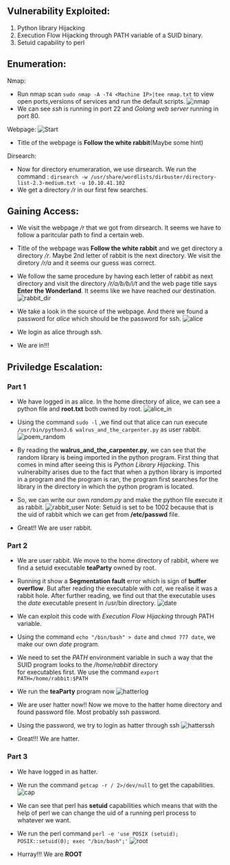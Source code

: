 ## Vulnerability Exploited: 
   1. Python library Hijacking
   2. Execution Flow Hijacking through PATH variable of a SUID binary.
   3. Setuid capability to perl 
   
## Enumeration:

Nmap:
* Run nmap scan  `sudo nmap -A -T4 <Machine IP>|tee nmap.txt`  to view open ports,versions of services and run the default scripts.
      ![nmap](screenshots/nmap.png)
* We can see *ssh* is running in port 22 and *Golang web server* running in port 80.

Webpage:
	![Start](screenshots/Start.png)
* Title of the webpage is  **Follow the white rabbit**(Maybe some hint) 


Dirsearch:
* Now for directory enumeraration, we use dirsearch. We run the command : 
  `dirsearch -w /usr/share/wordlists/dirbuster/directory-list-2.3-medium.txt -u 10.10.41.102 `      
* We get a directory */r* in our first few searches. 

## Gaining Access:

* We visit the webpage */r* that we got from dirsearch. It seems we have to follow a paritcular path to find a certain web.
* Title of the webpage was **Follow the white rabbit** and we get directory a directory */r*. Maybe 2nd letter of rabbit is 
   the next directory. We visit the diretory */r/a* and it seems our guess was correct.
* We follow the same procedure by having each letter of rabbit as next directory and visit the directory */r/a/b/b/i/t* and the web page title says **Enter the Wonderland**. It seems like we have reached our destination.
	![rabbit_dir](screenshots/rabbit_dir.png)

* We take a look in the source of the webpage. And there we found a password for *alice* which should be the password for 
  ssh.
    ![alice](screenshots/alice_ssh.png)

* We login as alice through ssh.
* We are in!!!
   
## Priviledge Escalation:
### Part 1
* We have logged in as alice. In the home directory of alice, we can see a python file and **root.txt** both owned by root.
	![alice_in](screenshots/alice.png)

* Using the command `sudo -l` ,we find out that alice can run execute `/usr/bin/python3.6 walrus_and_the_carpenter.py` as 
  user rabbit.
  	![poem_random](screenshots/poem_random.png)

* By reading the **walrus_and_the_carpenter.py**, we can see that the random library is being imported in the python program.
  First thing that comes in mind after seeing this is *Python Library Hijacking*. This vulnerabilty arises due to the fact that when a python library is imported in a program and the program is ran, the program first searches for the library in the directory in which the python program is located. 
* So, we can write our own *random.py* and make the python file execute it as rabbit. 
    ![rabbit_user](screenshots/rabbit.png)
    Note: Setuid is set to be 1002 because that is the uid of rabbit which we can get from **/etc/passwd** file.

* Great!! We are user rabbit.

### Part 2
* We are user rabbit. We move to the home directory of rabbit, where we find a setuid executable **teaParty** owned by root.
* Running it show a **Segmentation fault** error which is sign of **buffer overflow**. But after reading the executable with 
  *cat*, we realise it was a rabbit hole. After further reading, we find out that the executable uses the *date* executable present in /usr/bin directory. 
  	![date](screenshots/date.png)

* We can exploit this code with *Execution Flow Hijacking* through PATH variable. 
* Using the command `echo "/bin/bash" > date` and `chmod 777 date`, we make our own *date* program.
* We need to set the *PATH* environment variable in such a way that the SUID program looks to the */home/rabbit* directory   
  for executables first. We use the command `export PATH=/home/rabbit:$PATH`
* We run the **teaParty** program now
	![hatterlog](screenshots/hatterlog.png)

* We are user hatter now!! Now we move to the hatter home directory and found password file. Most probably ssh password.
* Using the password, we try to login as hatter through ssh
	![hatterssh](screenshots/hatterssh.png)

* Great!!!  We are hatter.

### Part 3
* We have logged in as hatter.
* We run the command `getcap -r / 2>/dev/null` to get the capabilities.
  ![cap](screenshots/cap.png)

* We can see that perl has **setuid** capabilities which means that with the help of perl we can change the uid 
  of a running perl process to whatever we want.

* We run the perl command `perl -e 'use POSIX (setuid); POSIX::setuid(0); exec "/bin/bash";'`
  ![root](screenshots/root.png)

* Hurray!!! We are **ROOT** 